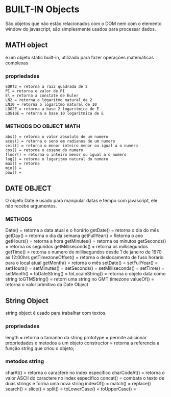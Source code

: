 # BUILT-IN Objects

São objetos que não estão relacionados com o DOM nem com o elemento window do javascript, são simplesmente usados para processar dados.

## MATH object

é um objeto static built-in, utilizado para fazer operações matemáticas complexas

### propriedades 
    SQRT2 = retorna a raiz quadrada de 2
    PI = retorna o valor de PI
    E\ = retorna a constate de Euler
    LN2 = retorna o logaritmo natural de 2
    LN10 = retorna o logaritmo natural de 10
    LOG2E = retorna a base 2 logaritmica de E
    LOG10E = retorna a base 10 logaritmica de E

### METHODS DO OBJECT MATH
    abs() = retorna o valor absoluto de um numero
    acos() = retorna o seno em radianos de um numero
    ceil() = retorna o menor inteiro menor ou igual a o numero
    cos() = retorna o coseno do numero
    floor() = retorna o inteiro menor ou igual a o numero
    log() = retorna o logaritmo natural do numero
    max() = retorna 
    min() = 
    pow() = 


## DATE OBJECT

O objeto Date é usado para manipular datas e tempo com javascript, ele não recebe argumentos.

### METHODS 

Date() = retorna a data atual e o horário
getDate() = retorna o dia do mês
getDay() = retorna o dia da semana
getFullYear() = Retorna o ano
getHours() = retorna a hora
getMinutes() = retorna os minutos
getSeconds() = retorna os segundos
getMilliseconds() = retorna os millisegundos
getTime() = retorna o numero de millisegundos desde 1 de janeiro de 1970 as 12:00hrs
getTimezoneOffset() = retorna o deslocamento de fuso horário para o local atual
getMonth() =  retorna o mês
setDate() = 
setFullYear() = 
setHours() = 
setMinutes() = 
setSeconds() = 
setMilliseconds() = 
setTime() = 
setMonth() = 
toDateString() = 
toLocaleString() = retorna o objeto data como string
toGTMString() = retorn uma string no GMT timezone
valueOf() = retorna o valor primitivo da Date Object


## String Object

string object é usado para trabalhar com textos.


### propriedades

length = retorna o tamanho da string
prototype = permite adicionar propriedades e metodos a um objeto
constructor = retorna a referencia a função string que criou o objeto;


### metodos string

charAt() = retorna o caractere no index especifico
charCodeAt() = retorna o valor ASCII do caractere no index especifico
concat() = combata o texto de duas strings e forma uma nova string
indexOf() = 
match() = 
replace()
search() = 
slice() = 
split() = 
toLowerCase() = 
toUpperCase() = 
